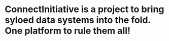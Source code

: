 # ConnectInitiative is a project to bring syloed data systems into the fold. One platform to rule them all!
